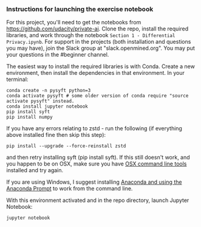 
### Instructions for launching the exercise notebook

For this project, you'll need to get the notebooks from https://github.com/udacity/private-ai. Clone the repo, install the required libraries, and work through the notebook `Section 1 - Differential Privacy.ipynb`. For support in the projects (both installation and questions you may have), join the Slack group at "slack.openmined.org". You may put your questions in the #beginner channel.

The easiest way to install the required libraries is with Conda. Create a new environment, then install the dependencies in that environment. In your terminal:
```
conda create -n pysyft python=3
conda activate pysyft # some older version of conda require "source activate pysyft" instead.
conda install jupyter notebook
pip install syft
pip install numpy
```
If you have any errors relating to zstd - run the following (if everything above installed fine then skip this step):

`pip install --upgrade --force-reinstall zstd`  

and then retry installing syft (pip install syft). If this still doesn't work, and you happen to be on OSX, make sure you have [OSX command line tools](https://railsapps.github.io/xcode-command-line-tools.html) installed and try again.

If you are using Windows, I suggest installing [Anaconda and using the Anaconda Prompt](https://docs.anaconda.com/anaconda/user-guide/getting-started/) to work from the command line.

With this environment activated and in the repo directory, launch Jupyter Notebook:

`jupyter notebook`